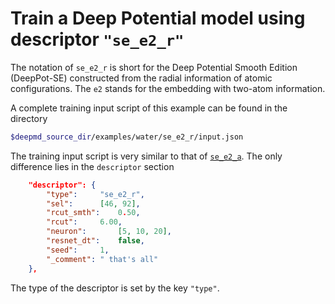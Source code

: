# Train a Deep Potential model using descriptor `"se_e2_r"`

The notation of `se_e2_r` is short for the Deep Potential Smooth Edition (DeepPot-SE) constructed from the radial information of atomic configurations. The `e2` stands for the embedding with two-atom information. 

A complete training input script of this example can be found in the directory
```bash
$deepmd_source_dir/examples/water/se_e2_r/input.json
```

The training input script is very similar to that of [`se_e2_a`](train-se-e2-a.md#the-training-input-script). The only difference lies in the `descriptor` section
```json
	"descriptor": {
	    "type":		"se_e2_r",
	    "sel":		[46, 92],
	    "rcut_smth":	0.50,
	    "rcut":		6.00,
	    "neuron":		[5, 10, 20],
	    "resnet_dt":	false,
	    "seed":		1,
	    "_comment": " that's all"
	},
```
The type of the descriptor is set by the key `"type"`.
